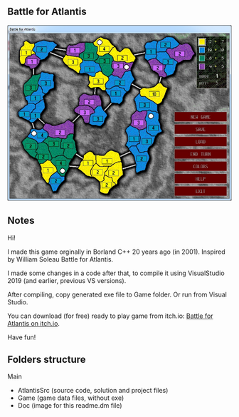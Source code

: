 ## Battle for Atlantis

![](Doc/atlantis01.jpg)


## Notes

Hi!

I made this game orginally in Borland C++ 20 years ago (in 2001).
Inspired by William Soleau Battle for Atlantis.

I made some changes in a code after that, to compile it using VisualStudio 2019 (and earlier, previous VS versions).

After compiling, copy generated exe file to Game folder. Or run from Visual Studio.

You can download (for free) ready to play game from itch.io: [Battle for Atlantis on itch.io](https://pturecki.itch.io/battle-for-atlantis).

Have fun!


## Folders structure

Main
- AtlantisSrc (source code, solution and project files)
- Game (game data files, without exe)
- Doc (image for this readme.dm file)
